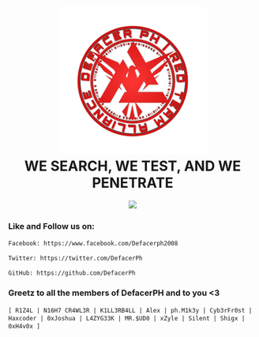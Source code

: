 <h1 align="center">
  <br>
  <a href="https://defacerph.neocities.org"><img src="logo.png" hight="200" width="300" alt="DefacerPH"></a>
  <br>
  WE SEARCH, WE TEST, AND WE PENETRATE
</h1>

<p align="center"><a href="https://github.com/mkdirlove">
<!-- <img height="165" src="https://github-readme-stats.vercel.app/api?username=mkdirlove&show_icons=true&include_all_commits=true&theme=react&cache_seconds=3200&hide_border=true" /></a>
&nbsp;&nbsp;&nbsp;
<a href="https://github.com/mkdirlove"><img src="https://github-readme-stats.vercel.app/api/top-langs/?username=mkdirlove&layout=compact&theme=react&hide_border=true" /> -->
<img src="https://streak-stats.demolab.com?user=mkdirlove&theme=dark">
  <br>
<!--<a href="https://github.com/mkdirlove"><img width=500 src="https://github-profile-trophy.vercel.app/?username=mkdirlove&theme=darkhub&title=MultiLanguage,Followers,Repositories,Stars,Commits,PullRequest"/>-->
</a></p>

### Like and Follow us on:

```
Facebook: https://www.facebook.com/Defacerph2008
```
```
Twitter: https://twitter.com/DefacerPh
```
```
GitHub: https://github.com/DefacerPh
```

### Greetz to all the members of DefacerPH and to you <3

```
[ R1Z4L | N16H7 CR4WL3R | K1LL3RB4LL | Alex | ph.M1k3y | Cyb3rFr0st | Haxcoder | 0xJoshua | L4ZYG33K | MR.$UD0 | xZyle | Silent | Shigx | 0xH4v0x ]
```
                                                         
